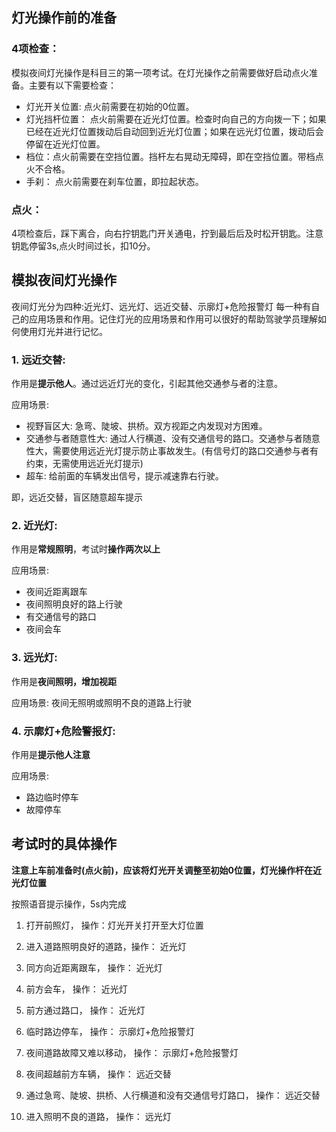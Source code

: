 ## 灯光操作前的准备

### 4项检查：

模拟夜间灯光操作是科目三的第一项考试。在灯光操作之前需要做好启动点火准备。主要有以下需要检查：

- 灯光开关位置: 点火前需要在初始的0位置。
- 灯光挡杆位置： 点火前需要在近光灯位置。检查时向自己的方向拨一下；如果已经在近光灯位置拨动后自动回到近光灯位置；如果在远光灯位置，拨动后会停留在近光灯位置。
- 档位：点火前需要在空挡位置。挡杆左右晃动无障碍，即在空挡位置。带档点火不合格。
- 手刹： 点火前需要在刹车位置，即拉起状态。

### 点火：

4项检查后，踩下离合，向右拧钥匙门开关通电，拧到最后后及时松开钥匙。注意钥匙停留3s,点火时间过长，扣10分。

## 模拟夜间灯光操作

夜间灯光分为四种:近光灯、远光灯、远近交替、示廓灯+危险报警灯
每一种有自己的应用场景和作用。记住灯光的应用场景和作用可以很好的帮助驾驶学员理解如何使用灯光并进行记忆。

### 1. 远近交替:
作用是**提示他人**。通过远近灯光的变化，引起其他交通参与者的注意。

应用场景:
- 视野盲区大: 急弯、陡坡、拱桥。双方视距之内发现对方困难。
- 交通参与者随意性大: 通过人行横道、没有交通信号的路口。交通参与者随意性大，需要使用远近光灯提示防止事故发生。(有信号灯的路口交通参与者有约束，无需使用远近光灯提示)
- 超车: 给前面的车辆发出信号，提示减速靠右行驶。

即，远近交替，盲区随意超车提示

### 2. 近光灯:
作用是**常规照明**，考试时**操作两次以上**

应用场景:
- 夜间近距离跟车
- 夜间照明良好的路上行驶
- 有交通信号的路口
- 夜间会车

### 3. 远光灯:
作用是**夜间照明，增加视距**

应用场景: 夜间无照明或照明不良的道路上行驶

### 4. 示廓灯+危险警报灯:
作用是**提示他人注意**

应用场景:
- 路边临时停车
- 故障停车



## 考试时的具体操作

**注意上车前准备时(点火前)，应该将灯光开关调整至初始0位置，灯光操作杆在近光灯位置**

按照语音提示操作，5s内完成

1. 打开前照灯， 操作：灯光开关打开至大灯位置
2. 进入道路照明良好的道路，操作： 近光灯
3. 同方向近距离跟车， 操作： 近光灯
4. 前方会车， 操作： 近光灯
5. 前方通过路口， 操作： 近光灯

6. 临时路边停车， 操作： 示廓灯+危险报警灯
7. 夜间道路故障又难以移动， 操作： 示廓灯+危险报警灯

8. 夜间超越前方车辆， 操作： 远近交替
9. 通过急弯、陡坡、拱桥、人行横道和没有交通信号灯路口， 操作： 远近交替

10. 进入照明不良的道路， 操作： 远光灯